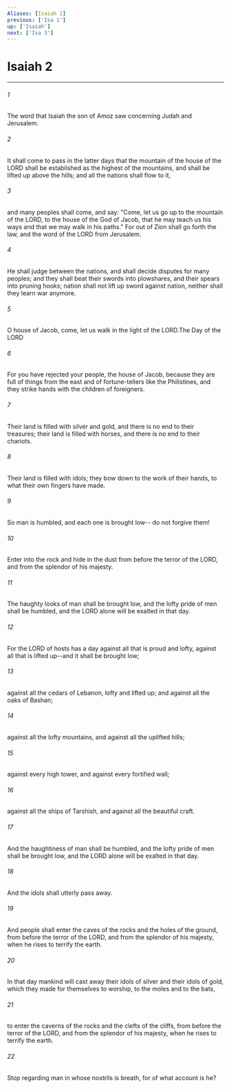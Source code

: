 ```yaml
---
Aliases: [Isaiah 2]
previous: ['Isa 1']
up: ['Isaiah']
next: ['Isa 3']
---
```

# Isaiah 2

***

 

###### 1 
The word that Isaiah the son of Amoz saw concerning Judah and Jerusalem.
 
 

###### 2 
It shall come to pass in the latter days 
 that the mountain of the house of the LORD 
 shall be established as the highest of the mountains, 
 and shall be lifted up above the hills; 
 and all the nations shall flow to it, 
 
 

###### 3 
and many peoples shall come, and say: 
 "Come, let us go up to the mountain of the LORD, 
 to the house of the God of Jacob, 
 that he may teach us his ways 
 and that we may walk in his paths." 
 For out of Zion shall go forth the law, 
 and the word of the LORD from Jerusalem. 
 
 

###### 4 
He shall judge between the nations, 
 and shall decide disputes for many peoples; 
 and they shall beat their swords into plowshares, 
 and their spears into pruning hooks; 
 nation shall not lift up sword against nation, 
 neither shall they learn war anymore.
 
 

###### 5 
O house of Jacob, 
 come, let us walk 
 in the light of the LORD.The Day of the LORD
 
 

###### 6 
For you have rejected your people, 
 the house of Jacob, 
 because they are full of things from the east 
 and of fortune-tellers like the Philistines, 
 and they strike hands with the children of foreigners. 
 
 

###### 7 
Their land is filled with silver and gold, 
 and there is no end to their treasures; 
 their land is filled with horses, 
 and there is no end to their chariots. 
 
 

###### 8 
Their land is filled with idols; 
 they bow down to the work of their hands, 
 to what their own fingers have made. 
 
 

###### 9 
So man is humbled, 
 and each one is brought low-- 
 do not forgive them! 
 
 

###### 10 
Enter into the rock 
 and hide in the dust 
 from before the terror of the LORD, 
 and from the splendor of his majesty. 
 
 

###### 11 
The haughty looks of man shall be brought low, 
 and the lofty pride of men shall be humbled, 
 and the LORD alone will be exalted in that day.
 
 

###### 12 
For the LORD of hosts has a day 
 against all that is proud and lofty, 
 against all that is lifted up--and it shall be brought low; 
 
 

###### 13 
against all the cedars of Lebanon, 
 lofty and lifted up; 
 and against all the oaks of Bashan; 
 
 

###### 14 
against all the lofty mountains, 
 and against all the uplifted hills; 
 
 

###### 15 
against every high tower, 
 and against every fortified wall; 
 
 

###### 16 
against all the ships of Tarshish, 
 and against all the beautiful craft. 
 
 

###### 17 
And the haughtiness of man shall be humbled, 
 and the lofty pride of men shall be brought low, 
 and the LORD alone will be exalted in that day. 
 
 

###### 18 
And the idols shall utterly pass away. 
 
 

###### 19 
And people shall enter the caves of the rocks 
 and the holes of the ground, 
 from before the terror of the LORD, 
 and from the splendor of his majesty, 
 when he rises to terrify the earth.
 
 

###### 20 
In that day mankind will cast away 
 their idols of silver and their idols of gold, 
 which they made for themselves to worship, 
 to the moles and to the bats, 
 
 

###### 21 
to enter the caverns of the rocks 
 and the clefts of the cliffs, 
 from before the terror of the LORD, 
 and from the splendor of his majesty, 
 when he rises to terrify the earth. 
 
 

###### 22 
Stop regarding man 
 in whose nostrils is breath, 
 for of what account is he?
 
